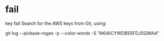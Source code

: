 # fail
key fail
Search for the AWS keys from Git, using:

git log --pickaxe-regex -p --color-words -S "AKIAICYWDB55FDJ5QWAA"

